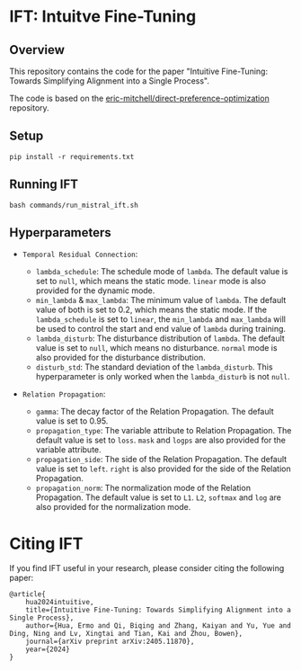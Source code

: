 # IFT: Intuitve Fine-Tuning

## Overview

This repository contains the code for the paper "Intuitive Fine-Tuning: Towards Simplifying Alignment into a Single Process". 

The code is based on the [eric-mitchell/direct-preference-optimization](https://github.com/eric-mitchell/direct-preference-optimization) repository.

## Setup

    pip install -r requirements.txt

## Running IFT

    bash commands/run_mistral_ift.sh

## Hyperparameters

* `Temporal Residual Connection`:
    * `lambda_schedule`: The schedule mode of `lambda`. The default value is set to `null`, which means the static mode. `linear` mode is also provided for the dynamic mode.
    * `min_lambda` & `max_lambda`: The minimum value of `lambda`. The default value of both is set to 0.2, which means the static mode. If the `lambda_schedule` is set to `linear`, the `min_lambda` and `max_lambda` will be used to control the start and end value of `lambda` during training.
    * `lambda_disturb`: The disturbance distribution of `lambda`. The default value is set to `null`, which means no disturbance. `normal` mode is also provided for the disturbance distribution.
    * `disturb_std`: The standard deviation of the `lambda_disturb`. This hyperparameter is only worked when the `lambda_disturb` is not `null`.

* `Relation Propagation`: 
    * `gamma`: The decay factor of the Relation Propagation. The default value is set to 0.95.
    * `propagation_type`: The variable attribute to Relation Propagation. The default value is set to `loss`. `mask` and `logps` are also provided for the variable attribute.
    * `propagation_side`: The side of the Relation Propagation. The default value is set to `left`. `right` is also provided for the side of the Relation Propagation.
    * `propagation_norm`: The normalization mode of the Relation Propagation. The default value is set to `L1`. `L2`, `softmax` and `log` are also provided for the normalization mode.

# Citing IFT

If you find IFT useful in your research, please consider citing the following paper:

    @article{
        hua2024intuitive,
        title={Intuitive Fine-Tuning: Towards Simplifying Alignment into a Single Process},
        author={Hua, Ermo and Qi, Biqing and Zhang, Kaiyan and Yu, Yue and Ding, Ning and Lv, Xingtai and Tian, Kai and Zhou, Bowen},
        journal={arXiv preprint arXiv:2405.11870},
        year={2024}
    }